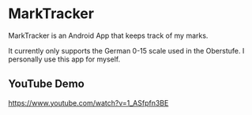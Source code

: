 <h1>MarkTracker</h1>

MarkTracker is an Android App that keeps track of my marks.

It currently only supports the German 0-15 scale used in the Oberstufe.
I personally use this app for myself.

<h2>YouTube Demo</h2>

https://www.youtube.com/watch?v=1_ASfpfn3BE